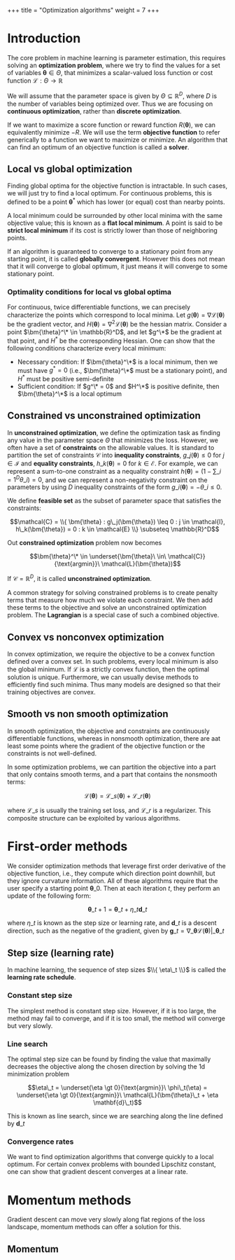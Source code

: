 +++
title = "Optimization algorithms"
weight = 7
+++

# Introduction

The core problem in machine learning is parameter estimation, this requires solving an __optimization problem__, where we try to find the values for a set of variables $\bm{\theta} \in \Theta$, that minimizes a scalar-valued loss function or cost function $\mathcal{L} : \Theta \rightarrow \mathbb{R}$

We will assume that the parameter space is given by $\Theta \subseteq \mathbb{R}^D$, where $D$ is the number of variables being optimized over. Thus we are focusing on __continuous optimization__, rather than __discrete optimization__.

If we want to maximize a score function or reward function $R(\bm{\theta})$, we can equivalently minimize $-R$. We will use the term __objective function__ to refer generically to a function we want to maximize or minimize. An algorithm that can find an optimum of an objective function is called a __solver__.

## Local vs global optimization

Finding global optima for the objective function is intractable. In such cases, we will just try to find a local optimum. For continuous problems, this is defined to be a point $\bm{\theta}^*$ which has lower (or equal) cost than nearby points.

A local minimum could be surrounded by other local minima with the same objective value; this is known as a __flat local minimum__. A point is said to be __strict local minimum__ if its cost is strictly lower than those of neighboring points.

If an algorithm is guaranteed to converge to a stationary point from any starting point, it is called __globally convergent__. However this does not mean that it will converge to global optimum, it just means it will converge to some stationary point.

### Optimality conditions for local vs global optima

For continuous, twice differentiable functions, we can precisely characterize the points which correspond to local minima. Let $g(\bm{\theta}) = \nabla \mathcal{L}(\bm{\theta})$ be the gradient vector, and $H(\bm{\theta}) = \nabla^2 \mathcal{L}(\bm{\theta})$ be the hessian matrix. Consider a point $\bm{\theta}^\* \in \mathbb{R}^D$, and let $g^\*$ be the gradient at that point, and $H^*$ be the corresponding Hessian. One can show that the following conditions characterize every local minimum:

- Necessary condition: If $\bm{\theta}^\*$ is a local minimum, then we must have $g^* = 0$ (i.e., $\bm{\theta}^\*$ must be a stationary point), and $H^*$ must be positive semi-definite
- Sufficient condition: If $g^\* = 0$ and $H^\*$ is positive definite, then $\bm{\theta}^\*$ is a local optimum

## Constrained vs unconstrained optimization

In __unconstrained optimization__, we define the optimization task as finding any value in the parameter space $\Theta$ that minimizes the loss. However, we often have a set of __constraints__ on the allowable values. It is standard to partition the set of constraints $\mathcal{C}$ into __inequality constraints__, $g\_j(\bm{\theta}) \leq 0$ for $j \in \mathcal{I}$ and __equality constraints__, $h\_k (\bm{\theta}) = 0$ for $k \in \mathcal{E}$. For example, we can represent a sum-to-one constraint as a nequality constraint $h(\bm{\theta}) = (1 - \sum\_{i=1}^{D} \theta\_i) = 0$, and we can represent a non-negativity constraint on the parameters by using $D$ inequality constraints of the form $g\_i(\bm{\theta}) = -\theta\_i \leq 0$.

We define __feasible set__ as the subset of parameter space that satisfies the constraints:

$$\mathcal{C} = \\{ \bm{\theta} : g\_j(\bm{\theta}) \leq 0 : j \in \mathcal{I}, h\_k(\bm{\theta}) = 0 : k \in \mathcal{E} \\} \subseteq \mathbb{R}^D$$

Out __constrained optimization__ problem now becomes

$$\bm{\theta}^\* \in \underset{\bm{\theta}\ \in\ \mathcal{C}}{\text{argmin}}\ \mathcal{L}(\bm{\theta})$$

If $\mathcal{C} = \mathbb{R}^D$, it is called __unconstrained optimization__.

A common strategy for solving constrained problems is to create penalty terms that measure how much we violate each constraint. We then add these terms to the objective and solve an unconstrained optimization problem. The __Lagrangian__ is a special case of such a combined objective.

## Convex vs nonconvex optimization

In convex optimization, we require the objective to be a convex function defined over a convex set. In such problems, every local minimum is also the global minimum. If $\mathcal{L}$ is a strictly convex function, then the optimal solution is unique. Furthermore, we can usually devise methods to efficiently find such minima. Thus many models are designed so that their training objectives are convex.

## Smooth vs non smooth optimization

In smooth optimization, the objective and constraints are continuously differentiable functions, whereas in nonsmooth optimization, there are aat least some points where the gradient of the objective function or the constraints is not well-defined.

In some optimization problems, we can partition the objective into a part that only contains smooth terms, and a part that contains the nonsmooth terms:

$$\mathcal{L}(\bm{\theta}) = \mathcal{L}\_s(\bm{\theta}) + \mathcal{L}\_r(\bm{\theta})$$

where $\mathcal{L}\_s$ is usually the training set loss, and $\mathcal{L}\_r$ is a regularizer. This composite structure can be exploited by various algorithms.

# First-order methods

We consider optimization methods that leverage first order derivative of the objective function, i.e., they compute which direction point downhill, but they ignore curvature information. All of these algorithms require that the user specify a starting point $\bm{\theta}\_0$. Then at each iteration $t$, they perform an update of the following form:

$$\bm{\theta}\_{t + 1} = \bm{\theta}\_t + \eta\_{t}\mathbf{d}\_t$$

where $\eta\_{t}$ is known as the step size or learning rate, and $\mathbf{d}\_t$ is a descent direction, such as the negative of the gradient, given by $\mathbf{g}\_t = \nabla\_{\bm{\theta}} \mathcal{L}(\bm{\theta}) | \_{\bm{\theta}\_t}$

## Step size (learning rate)

In machine learning, the sequence of step sizes $\\{ \eta\_t \\}$ is called the __learning rate schedule__.

### Constant step size

The simplest method is constant step size. However, if it is too large, the method may fail to converge, and if it is too small, the method will converge but very slowly.

### Line search

The optimal step size can be found by finding the value that maximally decreases the objective along the chosen direction by solving the 1d minimization problem

$$\eta\_t = \underset{\eta \gt 0}{\text{argmin}}\ \phi\_t(\eta) = \underset{\eta \gt 0}{\text{argmin}}\ \mathcal{L}(\bm{\theta}\_t + \eta \mathbf{d}\_t)$$

This is known as line search, since we are searching along the line defined by $\mathbf{d}\_t$

### Convergence rates

We want to find optimization algorithms that converge quickly to a local optimum. For certain convex problems with bounded Lipschitz constant, one can show that gradient descent converges at a linear rate.

# Momentum methods

Gradient descent can move very slowly along flat regions of the loss landscape, momentum methods can offer a solution for this.

## Momentum



